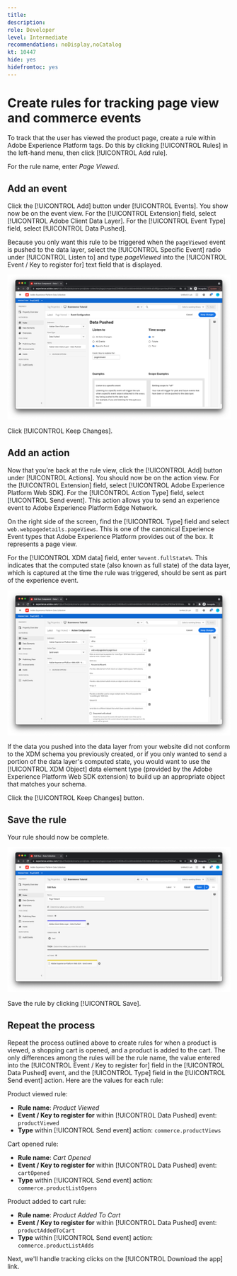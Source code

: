 ```yaml
---
title: 
description: 
role: Developer
level: Intermediate
recommendations: noDisplay,noCatalog
kt: 10447
hide: yes
hidefromtoc: yes
---
```

# Create rules for tracking page view and commerce events

To track that the user has viewed the product page, create a rule within Adobe Experience Platform tags. Do this by clicking [!UICONTROL Rules] in the left-hand menu, then click [!UICONTROL Add rule].

For the rule name, enter _Page Viewed_.

## Add an event

Click the [!UICONTROL Add] button under [!UICONTROL Events]. You show now be on the event view. For the [!UICONTROL Extension] field, select [!UICONTROL Adobe Client Data Layer]. For the [!UICONTROL Event Type] field, select [!UICONTROL Data Pushed].

Because you only want this rule to be triggered when the `pageViewed` event is pushed to the data layer, select the [!UICONTROL Specific Event] radio under [!UICONTROL Listen to] and type _pageViewed_ into the [!UICONTROL Event / Key to register for]  text field that is displayed.

![Page viewed event](../../../assets/implementation-strategy/page-viewed-event.png)

Click [!UICONTROL Keep Changes].

## Add an action

Now that you're back at the rule view, click the [!UICONTROL Add] button under [!UICONTROL Actions]. You should now be on the action view. For the [!UICONTROL Extension] field, select [!UICONTROL Adobe Experience Platform Web SDK]. For the [!UICONTROL Action Type] field, select [!UICONTROL Send event]. This action allows you to send an experience event to Adobe Experience Platform Edge Network.

On the right side of the screen, find the [!UICONTROL Type] field and select `web.webpagedetails.pageViews`. This is one of the canonical Experience Event types that Adobe Experience Platform provides out of the box. It represents a page view.

For the [!UICONTROL XDM data] field, enter `%event.fullState%`. This indicates that the computed state (also known as full state) of the data layer, which is captured at the time the rule was triggered, should be sent as part of the experience event.

![Page viewed action](../../../assets/implementation-strategy/page-viewed-action.png)

If the data you pushed into the data layer from your website did not conform to the XDM schema you previously created, or if you only wanted to send a portion of the data layer's computed state, you would want to use the [!UICONTROL XDM Object] data element type (provided by the Adobe Experience Platform Web SDK extension) to build up an appropriate object that matches your schema.

Click the [!UICONTROL Keep Changes] button.

## Save the rule

Your rule should now be complete.

![Page viewed rule](../../../assets/implementation-strategy/page-viewed-rule.png)

Save the rule by clicking [!UICONTROL Save].

## Repeat the process

Repeat the process outlined above to create rules for when a product is viewed, a shopping cart is opened, and a product is added to the cart. The only differences among the rules will be the rule name, the value entered into the [!UICONTROL Event / Key to register for] field in the [!UICONTROL Data Pushed] event, and the [!UICONTROL Type] field in the [!UICONTROL Send event] action. Here are the values for each rule:

Product viewed rule:
* **Rule name**: _Product Viewed_
* **Event / Key to register for** within [!UICONTROL Data Pushed] event: `productViewed`
* **Type** within [!UICONTROL Send event] action: `commerce.productViews`

Cart opened rule:
* **Rule name**: _Cart Opened_
* **Event / Key to register for** within [!UICONTROL Data Pushed] event: `cartOpened`
* **Type** within [!UICONTROL Send event] action: `commerce.productListOpens`

Product added to cart rule:
* **Rule name**: _Product Added To Cart_
* **Event / Key to register for** within [!UICONTROL Data Pushed] event: `productAddedToCart`
* **Type** within [!UICONTROL Send event] action: `commerce.productListAdds` 

Next, we'll handle tracking clicks on the [!UICONTROL Download the app] link.

